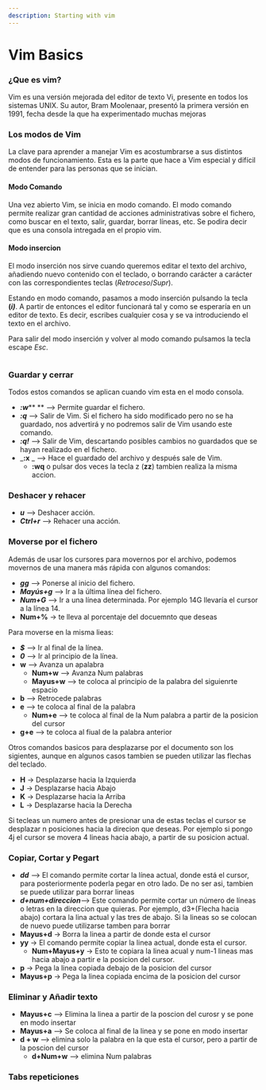 ```yaml
---
description: Starting with vim
---
```


# Vim Basics

### ¿Que es vim?

Vim es una versión mejorada del editor de texto Vi, presente en todos los sistemas UNIX. Su autor, Bram Moolenaar, presentó la primera versión en 1991, fecha desde la que ha experimentado muchas mejoras

### Los modos de Vim

La clave para aprender a manejar Vim es acostumbrarse a sus distintos modos de funcionamiento. Esta es la parte que hace a Vim especial y difícil de entender para las personas que se inician.

#### Modo Comando

Una vez abierto Vim, se inicia en modo comando. El modo comando permite realizar gran cantidad de acciones administrativas sobre el fichero, como buscar en el texto, salir, guardar, borrar líneas, etc. Se podira decir que es una consola intregada en el propio vim.

#### Modo insercion

El modo inserción nos sirve cuando queremos editar el texto del archivo, añadiendo nuevo contenido con el teclado, o borrando carácter a carácter con las correspondientes teclas (_Retroceso_/_Supr_).

Estando en modo comando, pasamos a modo inserción pulsando la tecla **(**_**i)**_. A partir de entonces el editor funcionará tal y como se esperaría en un editor de texto. Es decir, escribes cualquier cosa y se va introduciendo el texto en el archivo.

Para salir del modo inserción y volver al modo comando pulsamos la tecla escape _Esc_.

<figure><img src="https://conpilar.kryptonsolid.com/wp-content/uploads/2021/03/1615419657_155_Guia-de-5-pasos-para-comenzar-con-VIM-Editor-en.png" alt=""><figcaption></figcaption></figure>

### Guardar y cerrar

Todos estos comandos se aplican cuando vim esta en el modo consola.

* _**:w**_** ** –> Permite guardar el fichero.
* _**:q**_ –> Salir de Vim. Si el fichero ha sido modificado pero no se ha guardado, nos advertirá y no podremos salir de Vim usando este comando.
* _**:q!**_ –> Salir de Vim, descartando posibles cambios no guardados que se hayan realizado en el fichero.
* _**:x** _ –> Hace el guardado del archivo y después sale de Vim.
  * **:wq** o pulsar dos veces la tecla z (**zz**) tambien realiza la misma accion.

### Deshacer y rehacer

* _**u**_ –> Deshacer acción.
* _**Ctrl+r**_ –> Rehacer una acción.

### Moverse por el fichero

Además de usar los cursores para movernos por el archivo, podemos movernos de una manera más rápida con algunos comandos:

* _**gg**_ –> Ponerse al inicio del fichero.
* _**Mayús+g**_ –> Ir a la última línea del fichero.
* _**Num+G**_ –> Ir a una línea determinada. Por ejemplo 14G llevaría el cursor a la línea 14.
* **Num+%** -> te lleva al porcentaje del docuemnto que deseas

Para moverse en la misma lieas:

* _**$**_ –> Ir al final de la línea.
* _**0**_ –> Ir al principio de la línea.
* **w** --> Avanza un apalabra
  * **Num+w** --> Avanza Num palabras
  * **Mayus+w** --> te coloca al principio de la palabra del siguienrte espacio
* **b** --> Retrocede palabras
* **e** --> te coloca al final de la palabra
  * **Num+e** --> te coloca al final de la Num palabra a partir de la posicion del cursor
* **g+e** --> te coloca al fiual de la palabra anterior

Otros comandos basicos para desplazarse por el documento son los sigientes, aunque en algunos casos tambien se pueden utilizar las flechas del teclado.

* **H** -> Desplazarse hacia la Izquierda
* **J** -> Desplazarse hacia Abajo
* **K** -> Desplazarse hacia la Arriba
* **L** -> Desplazarse hacia la Derecha

Si tecleas un numero antes de presionar una de estas teclas el cursor se desplazar n posiciones hacia la direcion que deseas. Por ejemplo si pongo 4j el cursor se movera 4 lineas hacia abajo, a partir de su posicion actual.

### Copiar, Cortar y Pegart

* _**dd**_ –> El comando permite cortar la línea actual, donde está el cursor, para posteriormente poderla pegar en otro lado. De no ser asi, tambien se puede utilizar para borrar lineas
* _**d+num+direccion**_–> Este comando permite cortar un número de líneas o letras en la direccion que quieras. Por ejemplo, d3+(Flecha hacia abajo) cortara la lina actual y las tres de abajo. Si la lineas so se colocan de nuevo puede utilizarse tamben para borrar
* **Mayus+d** -> Borra la linea a partir de donde esta el cursor
* **yy** -> El comando permite copiar la linea actual, donde esta el cursor.
  * **Num+Mayus+y** -> Esto te copiara la linea acual y num-1 lineas mas hacia abajo a partir e la posicion del cursor.
* **p** -> Pega la linea copiada debajo de la posicion del cursor
* **Mayus+p** -> Pega la linea copiada encima de la posicion del cursor

### Eliminar y Añadir texto

* **Mayus+c** --> Elimina la linea a partir de la poscion del curosr y se pone en modo insertar
* **Mayus+a** --> Se coloca al final de la linea y se pone en modo insertar
* **d + w** --> elimina solo la palabra en la que esta el cursor, pero a partir de la poscion del cursor
  * **d+Num+w** --> elimina Num palabras

### Tabs  repeticiones



